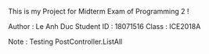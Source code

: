 This is my Project for Midterm Exam of Programming 2 !

Author : Le Anh Duc
Student ID : 18071516
Class : ICE2018A

Note : Testing PostController.ListAll
